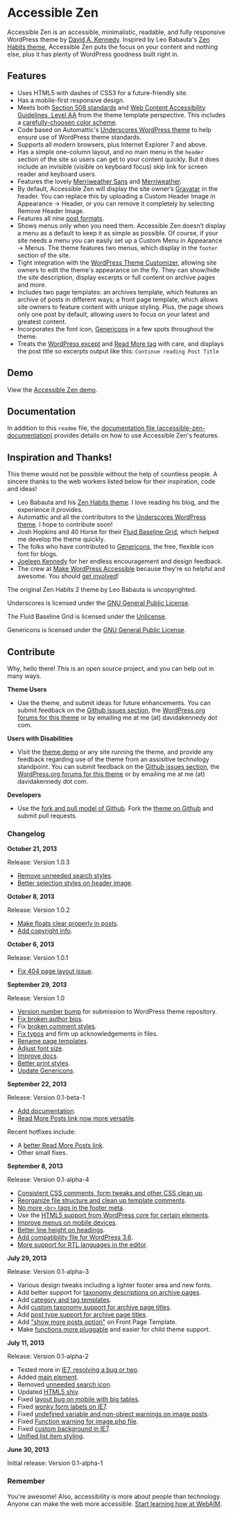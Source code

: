 # Accessible Zen

Accessible Zen is an accessible, minimalistic, readable, and fully responsive WordPress theme by [David A. Kennedy](http://davidakennedy.com). Inspired by Leo Babauta's [Zen Habits theme](http://zenhabits.net/theme/), Accessible Zen puts the focus on your content and nothing else, plus it has plenty of WordPress goodness built right in.

## Features

- Uses HTML5 with dashes of CSS3 for a future-friendly site.
- Has a mobile-first responsive design.
- Meets both [Section 508 standards](http://www.section508.gov/index.cfm?&FuseAction=Content&ID=12) and [Web Content Accessibility Guidelines, Level AA](http://www.w3.org/TR/WCAG/) from the theme template perspective. This includes a [carefully-choosen color scheme](http://accessibility.oit.ncsu.edu/tools/color-contrast/accessible-color-palette.php?&colors=ffffff,f5f5f5,d5d5d5,e5e5e5,333333,666666,e5f7ff,00628c,00354C,00628,C,008FCC,006e9d&main=ffffff&level=AA).
- Code based on Automattic's [Underscores WordPress theme](http://underscores.me/) to help ensure use of WordPress theme standards.
- Supports all modern browsers, plus Internet Explorer 7 and above.
- Has a simple one-column layout, and no main menu in the `header` section of the site so users can get to your content quickly. But it does include an invisible (visible on keyboard focus) skip link for screen reader and keyboard users.
- Features the lovely [Merriweather Sans](http://www.google.com/fonts/specimen/Merriweather+Sans) and [Merriweather](hhttp://www.google.com/fonts/specimen/Merriweather).
- By default, Accessible Zen will display the site owner’s [Gravatar](http://en.gravatar.com/) in the header. You can replace this by uploading a Custom Header Image in Appearance -> Header, or you can remove it completely by selecting Remove Header Image.
- Features all nine [post formats](http://codex.wordpress.org/Post_Formats).
- Shows menus only when you need them. Accessible Zen doesn’t display a menu as a default to keep it as simple as possible. Of course, if your site needs a menu you can easily set up a Custom Menu in Appearance -> Menus. The theme features two menus, which display in the `footer` section of the site.
- Tight integration with the [WordPress Theme Customizer](https://codex.wordpress.org/Theme_Customization_API), allowing site owners to edit the theme's appearance on the fly. They can show/hide the site description, display excerpts or full content on archive pages and more.
- Includes two page templates: an archives template, which features an archive of posts in different ways; a front page template, which allows site owners to feature content with unique styling. Plus, the page shows only one post by default, allowing users to focus on your latest and greatest content.
- Incorporates the font icon, [Genericons](http://genericons.com/) in a few spots throughout the theme.
- Treats the [WordPress except](http://codex.wordpress.org/Excerpt) and [Read More tag](http://codex.wordpress.org/Customizing_the_Read_More) with care, and displays the post title so excerpts output like this: `Continue reading Post Title`

## Demo

View the [Accessible Zen demo](http://wpthemes.davidakennedy.com/accessible-zen/).

## Documentation

In addition to this `readme` file, the [documentation file (accessible-zen-documentation)](https://github.com/davidakennedy/accessible-zen/blob/master/accessible-zen-documentation.md) provides details on how to use Accessible Zen's features.

## Inspiration and Thanks!
 
This theme would not be possible without the help of countless people. A sincere thanks to the web workers listed below for their inspiration, code and ideas!

- Leo Babauta and his [Zen Habits theme](http://zenhabits.net/theme/). I love reading his blog, and the experience it provides.
- Automattic and all the contributors to the [Underscores WordPress theme](http://underscores.me/). I hope to contribute soon!
- Josh Hopkins and 40 Horse for their [Fluid Baseline Grid](http://fluidbaselinegrid.com/), which helped me develop the theme quickly.
- The folks who have contributed to [Genericons](http://genericons.com/), the free, flexible icon font for blogs.
- [Joeleen Kennedy](http://joeleen.net) for her endless encouragement and design feedback.
- The crew at [Make WordPress Accessible](http://make.wordpress.org/accessibility/) because they're so helpful and awesome. You should [get involved](http://make.wordpress.org/accessibility/join-us/)!

The original Zen Habits 2 theme by Leo Babauta is uncopyrighted.

Underscores is licensed under the [GNU General Public License](http://www.gnu.org/licenses/gpl-2.0.html).

The Fluid Baseline Grid is licensed under the [Unlicense](http://unlicense.org/).

Genericons is licensed under the [GNU General Public License](http://www.gnu.org/licenses/gpl-2.0.html).

## Contribute

Why, hello there! This is an open source project, and you can help out in many ways.

**Theme Users**
- Use the theme, and submit ideas for future enhancements. You can submit feedback on the [Github issues section](https://github.com/davidakennedy/accessible-zen/issues), the [WordPress.org forums for this theme](http://wordpress.org/support/theme/accessible-zen) or by emailing me at me (at) davidakennedy dot com.

**Users with Disabilities**
- Visit the [theme demo](http://wpthemes.davidakennedy.com/accessible-zen/) or any site running the theme, and provide any feedback regarding use of the theme from an assisitive technology standpoint. You can submit feedback on the [Github issues section](https://github.com/davidakennedy/accessible-zen/issues), the [WordPress.org forums for this theme](http://wordpress.org/support/theme/accessible-zen) or by emailing me at me (at) davidakennedy dot com.

**Developers**
- Use the [fork and pull model of Github](https://help.github.com/articles/using-pull-requests#fork--pull). Fork the [theme on Github](https://github.com/davidakennedy/accessible-zen/) and submit pull requests.

### Changelog

**October 21, 2013**

Release: Version 1.0.3

- [Remove unneeded search styles](https://github.com/davidakennedy/accessible-zen/issues/50).
- [Better selection styles on header image](https://github.com/davidakennedy/accessible-zen/issues/51).

**October 8, 2013**

Release: Version 1.0.2

- [Make floats clear properly in posts](https://github.com/davidakennedy/accessible-zen/issues/48).
- [Add copyright info](https://github.com/davidakennedy/accessible-zen/issues/49).

**October 6, 2013**

Release: Version 1.0.1

- [Fix 404 page layout issue](https://github.com/davidakennedy/accessible-zen/issues/47).

**September 29, 2013**

Release: Version 1.0

- [Version number bump](https://github.com/davidakennedy/accessible-zen/issues/46) for submission to WordPress theme repository.
- [Fix broken author bios](https://github.com/davidakennedy/accessible-zen/issues/45).
- Fix [broken comment styles](https://github.com/davidakennedy/accessible-zen/issues/41).
- [Fix typos](https://github.com/davidakennedy/accessible-zen/issues/40) and firm up acknowledgements in files.
- [Rename page templates](https://github.com/davidakennedy/accessible-zen/issues/43).
- [Adjust font size](https://github.com/davidakennedy/accessible-zen/issues/44).
- [Improve docs](https://github.com/davidakennedy/accessible-zen/issues/38).
- [Better print styles](https://github.com/davidakennedy/accessible-zen/issues/42).
- [Update Genericons](https://github.com/davidakennedy/accessible-zen/issues/39).


**September 22, 2013**

Release: Version 0.1-beta-1

- [Add documentation](https://github.com/davidakennedy/accessible-zen/issues/33).
- [Read More Posts link now more versatile](https://github.com/davidakennedy/accessible-zen/issues/36).

Recent hotfixes include:

- A [better Read More Posts link](https://github.com/davidakennedy/accessible-zen/issues/35).
- Other small fixes.

**September 8, 2013**

Release: Version 0.1-alpha-4

- [Consistent CSS comments, form tweaks and other CSS clean up](https://github.com/davidakennedy/accessible-zen/issues/4).
- [Reorganize file structure and clean up template comments](https://github.com/davidakennedy/accessible-zen/issues/16).
- [No more `<br>` tags in the footer meta](https://github.com/davidakennedy/accessible-zen/issues/17).
- Use the [HTML5 support from WordPress core for certain elements](https://github.com/davidakennedy/accessible-zen/issues/27).
- [Improve menus on mobile devices](https://github.com/davidakennedy/accessible-zen/issues/29).
- [Better line height on headings](https://github.com/davidakennedy/accessible-zen/issues/30).
- [Add compatibility file for WordPress 3.6](https://github.com/davidakennedy/accessible-zen/issues/31).
- [More support for RTL languages in the editor](https://github.com/davidakennedy/accessible-zen/issues/32).

**July 29, 2013**

Release: Version 0.1-alpha-3

- Various design tweaks including a lighter footer area and new fonts.
- Add better support for [taxonomy descriptions on archive pages](https://github.com/davidakennedy/accessible-zen/issues/25).
- Add [category and tag templates](https://github.com/davidakennedy/accessible-zen/issues/24).
- Add [custom taxonomy support for archive page titles](https://github.com/davidakennedy/accessible-zen/issues/23).
- Add [post type support for archive page titles](https://github.com/davidakennedy/accessible-zen/issues/22).
- Add ["show more posts option"](https://github.com/davidakennedy/accessible-zen/issues/21) on Front Page Template.
- Make [functions more pluggable](https://github.com/davidakennedy/accessible-zen/issues/20) and easier for child theme support.

**July 11, 2013**

Release: Version 0.1-alpha-2

- Tested more in [IE7, resolving a bug or two](https://github.com/davidakennedy/accessible-zen/issues/1).
- Added [main element](https://github.com/davidakennedy/accessible-zen/issues/6).
- Removed [unneeded search icon](https://github.com/davidakennedy/accessible-zen/issues/8).
- Updated [HTML5 shiv](https://github.com/davidakennedy/accessible-zen/issues/9).
- Fixed [layout bug on mobile with big tables](https://github.com/davidakennedy/accessible-zen/issues/10).
- Fixed [wonky form labels on IE7](https://github.com/davidakennedy/accessible-zen/issues/13).
- Fixed [undefined variable and non-object warnings on image posts](https://github.com/davidakennedy/accessible-zen/issues/14).
- Fixed [Function warning for image.php file](https://github.com/davidakennedy/accessible-zen/issues/15).
- Fixed [custom background in IE7](https://github.com/davidakennedy/accessible-zen/issues/18).
- [Unified list item styling](https://github.com/davidakennedy/accessible-zen/issues/19).

**June 30, 2013**

Initial release: Version 0.1-alpha-1

### Remember

You're awesome! Also, accessibility is more about people than technology. Anyone can make the web more accessible. [Start learning how at WebAIM](http://webaim.org/).